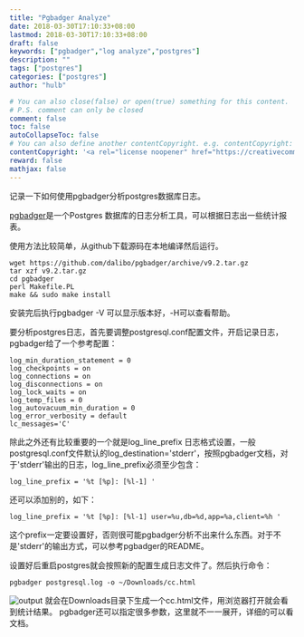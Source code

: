 ```yaml
---
title: "Pgbadger Analyze"
date: 2018-03-30T17:10:33+08:00
lastmod: 2018-03-30T17:10:33+08:00
draft: false
keywords: ["pgbadger","log analyze","postgres"]
description: ""
tags: ["postgres"]
categories: ["postgres"]
author: "hulb"

# You can also close(false) or open(true) something for this content.
# P.S. comment can only be closed
comment: false
toc: false
autoCollapseToc: false
# You can also define another contentCopyright. e.g. contentCopyright: "This is another copyright."
contentCopyright: '<a rel="license noopener" href="https://creativecommons.org/licenses/by-nc-nd/4.0/" target="_blank">CC BY-NC-ND 4.0</a>'
reward: false
mathjax: false
---
```

记录一下如何使用pgbadger分析postgres数据库日志。

<!--more-->
[pgbadger](https://github.com/dalibo/pgbadger)是一个Postgres 数据库的日志分析工具，可以根据日志出一些统计报表。

使用方法比较简单，从github下载源码在本地编译然后运行。
```shell
wget https://github.com/dalibo/pgbadger/archive/v9.2.tar.gz
tar xzf v9.2.tar.gz
cd pgbadger
perl Makefile.PL
make && sudo make install
```
安装完后执行pgbadger -V 可以显示版本好，-H可以查看帮助。

要分析postgres日志，首先要调整postgresql.conf配置文件，开启记录日志，pgbadger给了一个参考配置：
```
log_min_duration_statement = 0
log_checkpoints = on
log_connections = on
log_disconnections = on
log_lock_waits = on
log_temp_files = 0
log_autovacuum_min_duration = 0
log_error_verbosity = default
lc_messages='C'
```
除此之外还有比较重要的一个就是log_line_prefix 日志格式设置，一般postgresql.conf文件默认的log_destination='stderr'，按照pgbadger文档，对于'stderr'输出的日志，log_line_prefix必须至少包含：

```
log_line_prefix = '%t [%p]: [%l-1] '
```
还可以添加别的，如下：

```
log_line_prefix = '%t [%p]: [%l-1] user=%u,db=%d,app=%a,client=%h '
```
这个prefix一定要设置好，否则很可能pgbadger分析不出来什么东西。对于不是'stderr'的输出方式，可以参考pgbadger的README。

设置好后重启postgres就会按照新的配置生成日志文件了。然后执行命令：

```shell
pgbadger postgresql.log -o ~/Downloads/cc.html
```
![output](/out.png)
就会在Downloads目录下生成一个cc.html文件，用浏览器打开就会看到统计结果。
pgbadger还可以指定很多参数，这里就不一一展开，详细的可以看文档。
